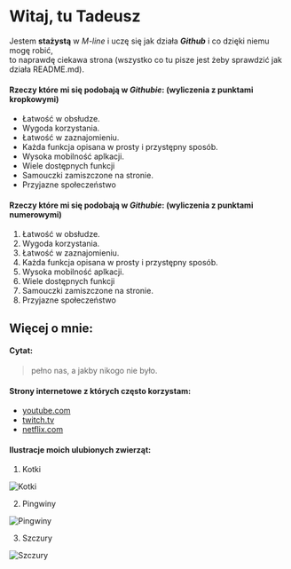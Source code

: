 <!--

Tytuł:  Markdown, MultiMarkdown i CriticMarkup

-->

# Witaj, tu Tadeusz #

Jestem **stażystą** w _M-line_ i uczę się jak działa ***Github*** i co dzięki niemu mogę robić,  
to naprawdę ciekawa strona (wszystko co tu pisze jest żeby sprawdzić jak działa README.md).

#### Rzeczy które mi się podobają w ***Githubie***:  (wyliczenia z punktami kropkowymi)
* Łatwość w obsłudze.
* Wygoda korzystania.
* Łatwość w zaznajomieniu.
* Każda funkcja opisana w prosty i przystępny sposób.
* Wysoka mobilność aplkacji.
* Wiele dostępnych funkcji
* Samouczki zamiszczone na stronie.
* Przyjazne społeczeństwo

#### Rzeczy które mi się podobają w ***Githubie***:  (wyliczenia z punktami numerowymi)
1. Łatwość w obsłudze.
2. Wygoda korzystania.
3. Łatwość w zaznajomieniu.
4. Każda funkcja opisana w prosty i przystępny sposób.
5. Wysoka mobilność aplkacji.
6. Wiele dostępnych funkcji
7. Samouczki zamiszczone na stronie.
8. Przyjazne społeczeństwo

Więcej o mnie:
-----------

#### Cytat:

>pełno nas, a jakby nikogo nie było.

#### **Strony internetowe** z których często korzystam:
* [youtube.com](https://www.youtube.com "YouTube")
* [twitch.tv](https://www.twitch.tv/ "Twitch")
* [netflix.com](https://www.netflix.com/ "Netflix")

#### Ilustracje moich ulubionych zwierząt:
1. Kotki

![Kotki](https://kakadu.pl/blog/wp-content/uploads/2014/06/pielegnacja-i-zywienie-kotki-w-ciazy.jpg "Kocurek")

2. Pingwiny

![Pingwiny](https://media.istockphoto.com/id/510538701/tr/foto%C4%9Fraf/rockhopper-penguin-looks-directly-at-camera.jpg?s=170667a&w=0&k=20&c=wzCftGRPLt4X3Xw5JVkeHLshQI17wjsDwRE-cxu4Ywk= "Pingwin")

3. Szczury

![Szczury](https://encrypted-tbn0.gstatic.com/images?q=tbn:ANd9GcTuaJHLGeBEDKzVDszL7QVd9Bui8LWyre0pvqFaKqN_qrq2RSosUi1hwMJ52_lu_Nxt9CU&usqp=CAU "Szczurek")


